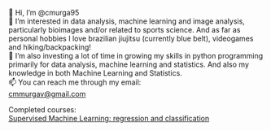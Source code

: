 👋 Hi, I’m @cmurga95 <br />
👀 I’m interested in data analysis, machine learning and image analysis, particularly bioimages and/or related to sports science. And as far as personal hobbies I love brazilian jiujitsu (currently blue belt), videogames and hiking/backpacking! <br />
🌱 I’m also investing a lot of time in growing my skills in python programming primarily for data analysis, machine learning and statistics. And also my knowledge in both Machine Learning and Statistics. <br />
📫 You can reach me through my email: <br />
    cmmurgav@gmail.com

Completed courses:<br />
[Supervised Machine Learning: regression and classification](https://coursera.org/share/633333a0d96995df6d8cb031bd461d46) <br />
